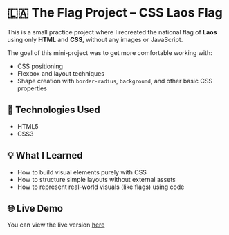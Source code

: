 # 🇱🇦 The Flag Project – CSS Laos Flag

This is a small practice project where I recreated the national flag of **Laos** using only **HTML** and **CSS**, without any images or JavaScript.

The goal of this mini-project was to get more comfortable working with:
- CSS positioning
- Flexbox and layout techniques
- Shape creation with `border-radius`, `background`, and other basic CSS properties

## 🔧 Technologies Used

- HTML5
- CSS3

## 💡 What I Learned

- How to build visual elements purely with CSS
- How to structure simple layouts without external assets
- How to represent real-world visuals (like flags) using code

## 🌐 Live Demo

You can view the live version [here](https://oizzoo.github.io/TheFlagProject/)
